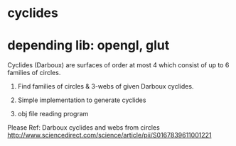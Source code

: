 # cyclides

# depending lib: opengl, glut

Cyclides (Darboux) are surfaces of order at most 4 which consist of up to 6 families of circles.

1. Find families of circles & 3-webs of given Darboux cyclides.

2. Simple implementation to generate cyclides

3. obj file reading program


Please Ref: Darboux cyclides and webs from circles http://www.sciencedirect.com/science/article/pii/S0167839611001221

  



